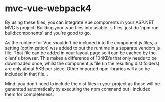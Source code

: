 # mvc-vue-webpack4

By using these files, you can integrate Vue components in your ASP.NET MVC 5 project. Building your .vue files into usable .js files, just do 'npm run build:components' and you're good to go.

As the runtime for Vue shouldn't be included into the component.js files, a setting (optimization) was added to put the runtime in a separate vendors.js file. That file can be added in your layout page so it can be cached by the client's browser. This makes a difference of 104KB's that only needs to be downloaded once, whilst the component.js file (in the resulting dist folders) are only about 5KB per piece. Other imported npm libraries will also be included in that file...

Mind: you don't need to include the dist files in your project as those will be generated automatically by executing the npm command but I included them for completeness.
